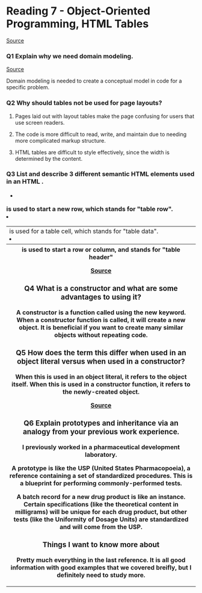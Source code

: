 # Reading 7 - Object-Oriented Programming, HTML Tables

[Source](https://github.com/codefellows/domain_modeling#domain-modeling)

### Q1 Explain why we need domain modeling.

[Source](https://developer.mozilla.org/en-US/docs/Learn/HTML/Tables/Basics)

Domain modeling is needed to create a conceptual model in code for a specific problem.

### Q2 Why should tables not be used for page layouts?

1. Pages laid out with layout tables make the page confusing for users that use screen readers.

2. The code is more difficult to read, write, and maintain due to needing more complicated markup structure.

3. HTML tables are difficult to style effectively, since the width is determined by the content.

### Q3 List and describe 3 different semantic HTML elements used in an HTML <table>.

- <td> is used for a table cell, which stands for "table data".

- <tr> is used to start a new row, which stands for "table row".

- <th> is used to start a row or column, and stands for "table header"

[Source](https://developer.mozilla.org/en-US/docs/Learn/JavaScript/Objects/Basics#introducing_constructors)

### Q4 What is a constructor and what are some advantages to using it?

A constructor is a function called using the **new** keyword. When a constructor function is called, it will create a new object. It is beneficial if you want to create many similar objects without repeating code.

### Q5 How does the term **this** differ when used in an object literal versus when used in a constructor?

When **this** is used in an object literal, it refers to the object itself. When **this** is used in a constructor function, it refers to the newly-created object.

[Source](https://ui.dev/beginners-guide-to-javascript-prototype)

### Q6 Explain prototypes and inheritance via an analogy from your previous work experience.

I previously worked in a pharmaceutical development laboratory.

A prototype is like the USP (United States Pharmacopoeia), a reference containing a set of standardized procedures. This is a blueprint for performing commonly-performed tests.

A batch record for a new drug product is like an instance. Certain specifications (like the theoretical content in milligrams) will be unique for each drug product, but other tests (like the Uniformity of Dosage Units) are standardized and will come from the USP.

### Things I want to know more about

Pretty much everything in the last reference. It is all good information with good examples that we covered breifly, but I definitely need to study more.